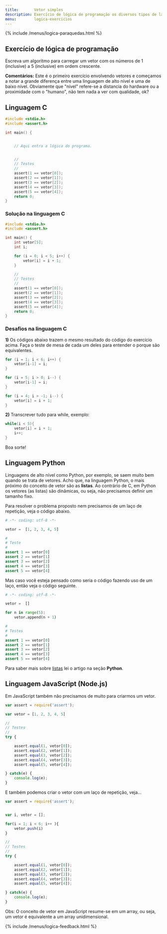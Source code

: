 ```yaml
---
title:       Vetor simples
description: Exercício de lógica de programação os diversos tipos de laços.
menu:        logica-exercicios
---
```


{% include /menus/logica-paraquedas.html %}

Exercício de lógica de programação
---

Escreva um algoritmo para carregar um vetor com os números de 1 (inclusive) a 5 (inclusive) em ordem crescente.

**Comentários:** Este é o primeiro exercício envolvendo vetores e começamos a notar a grande diferença entre uma 
linguagem de alto nível e uma de baixo nível. Obviamente que "nível" refere-se a distancia do hardware ou a proximidade
com o "humano", não tem nada a ver com qualidade, ok?


Linguagem C
---

```c
#include <stdio.h>
#include <assert.h>

int main() {


    // Aqui entra a lógica do programa.


    //
    // Testes
    //
    assert(1 == vetor[0]);
    assert(2 == vetor[1]);
    assert(3 == vetor[2]);
    assert(4 == vetor[3]);
    assert(5 == vetor[4]);
    return 0;
}
```



### Solução na linguagem C

```c
#include <stdio.h>
#include <assert.h>

int main() {
    int vetor[5];
    int i;

    for (i = 0; i < 5; i++) {
        vetor[i] = i + 1;
    }

    //
    // Testes
    //
    assert(1 == vetor[0]);
    assert(2 == vetor[1]);
    assert(3 == vetor[2]);
    assert(4 == vetor[3]);
    assert(5 == vetor[4]);
    return 0;
}
```

### Desafios na linguagem C

**1)** Os códigos abaixo trazem o mesmo resultado do código do exercício acima.
Faça o teste de mesa de cada um deles para entender o porque são equivalentes.

```c
for (i = 1; i < 6; i++) {
    vetor[i-1] = i;
}
```

```c
for (i = 5; i > 0; i--) {
    vetor[i-1] = i;
}
```

```c
for (i = 4; i > -1; i--) {
    vetor[i] = i + 1;
}
```


**2)** Transcrever tudo para while, exemplo:

```c
while(i < 5){
    vetor[i] = i + 1;
    i++;
}
```

Boa sorte!





Linguagem Python
---

Linguagens de alto nível como Python, por exemplo, se saem muito bem quando se trata de vetores. Acho que, na linguagem
Python,  o mais próximo do conceito de vetor são as __listas__. Ao contrário de C, em Python os vetores (as listas) são
dinâmicas, ou seja, não precisamos definir um tamanho fixo.

Para resolver o problema proposto nem precisamos de um laço de repetição, veja o código abaixo.

```python
# -*- coding: utf-8 -*-

vetor =  [1, 2, 3, 4, 5]

#
# Teste
#
assert 1 == vetor[0]
assert 2 == vetor[1]
assert 3 == vetor[2]
assert 4 == vetor[3]
assert 5 == vetor[4]
```

Mas caso você esteja pensado como seria o código fazendo uso de um laço, então veja o código seguinte.


```python
# -*- coding: utf-8 -*-

vetor =  []

for n in range(5):
    vetor.append(n + 1)

#
# Testes
#
assert 1 == vetor[0]
assert 2 == vetor[1]
assert 3 == vetor[2]
assert 4 == vetor[3]
assert 5 == vetor[4]
```

Para saber mais sobre [listas](/python/listas/) lei o artigo na seção __Python__.




Linguagem JavaScript (Node.js)
---

Em JavaScript também não precisamos de muito para criarmos um vetor.


```javascript
var assert = require('assert');

var vetor = [1, 2, 3, 4, 5]

//
// Testes
//
try {

    assert.equal(1, vetor[0]);
    assert.equal(2, vetor[1]);
    assert.equal(3, vetor[2]);
    assert.equal(4, vetor[3]);
    assert.equal(5, vetor[4]);

} catch(e) {
    console.log(e);
}
```

E também podemos criar o vetor com um laço de repetição, veja...

```javascript
var assert = require('assert');


var i, vetor = [];

for(i = 1; i < 6; i++ ){
    vetor.push(i)
}

//
// Testes
//
try {

    assert.equal(1, vetor[0]);
    assert.equal(2, vetor[1]);
    assert.equal(3, vetor[2]);
    assert.equal(4, vetor[3]);
    assert.equal(5, vetor[4]);

} catch(e) {
    console.log(e);
}
```

Obs: O conceito de vetor em JavaScript resume-se em um array, ou seja, um vetor é equivalente a um array unidimensional.



{% include /menus/logica-feedback.html %}